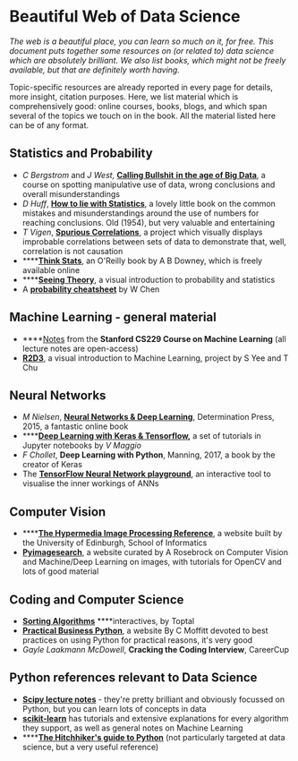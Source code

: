 # Beautiful Web of Data Science

_The web is a beautiful place, you can learn so much on it, for free. This document puts together some resources on \(or related to\) data science which are absolutely brilliant. We also list books, which might not be freely available, but that are definitely worth having._

Topic-specific resources are already reported in every page for details, more insight, citation purposes. Here, we list material which is comprehensively good: online courses, books, blogs, and which span several of the topics we touch on in the book. All the material listed here can be of any format.

## Statistics and Probability

* _C Bergstrom_ and _J West,_  [**Calling Bullshit** **in the age of Big Data**](http://callingbullshit.org), a course on spotting manipulative use of data, wrong conclusions and overall misunderstandings
* _D Huff_, [**How to lie with Statistics**](https://en.wikipedia.org/wiki/How_to_Lie_with_Statistics), a lovely little book on the common mistakes and misunderstandings around the use of numbers for reaching conclusions. Old \(1954\), but very valuable and entertaining
* _T Vigen_, [**Spurious Correlations**](http://www.tylervigen.com/spurious-correlations), a project which visually displays improbable correlations between sets of data to demonstrate that, well, correlation is not causation
* \*\*\*\*[**Think Stats**](https://greenteapress.com/thinkstats/thinkstats.pdf), an O'Reilly book by A B Downey, which is freely available online
* \*\*\*\*[**Seeing Theory**](https://seeing-theory.brown.edu/index.html), a visual introduction to probability and statistics
* A [**probability cheatsheet**](https://static1.squarespace.com/static/54bf3241e4b0f0d81bf7ff36/t/55e9494fe4b011aed10e48e5/1441352015658/probability_cheatsheet.pdf) by W Chen

## Machine Learning - general material

* \*\*\*\*[Notes](http://cs229.stanford.edu/syllabus.html) from the **Stanford CS229 Course on Machine Learning** \(all lecture notes are open-access\)
* [**R2D3**](http://www.r2d3.us/), a visual introduction to Machine Learning, project by S Yee and T Chu

## Neural Networks

* _M Nielsen_, [**Neural Networks & Deep Learning**](http://neuralnetworksanddeeplearning.com/index.html), Determination Press, 2015, a fantastic online book
* \*\*\*\*[**Deep Learning with Keras & Tensorflow**](https://github.com/leriomaggio/deep-learning-keras-tensorflow)**,** a set of tutorials in Jupyter notebooks by _V Maggio_
* _F Chollet_, **Deep Learning with Python**, Manning, 2017, a book by the creator of Keras
* The [**TensorFlow Neural Network playground**](http://playground.tensorflow.org/#activation=tanh&batchSize=10&dataset=circle&regDataset=reg-plane&learningRate=0.03&regularizationRate=0&noise=0&networkShape=4,2&seed=0.26634&showTestData=false&discretize=false&percTrainData=50&x=true&y=true&xTimesY=false&xSquared=false&ySquared=false&cosX=false&sinX=false&cosY=false&sinY=false&collectStats=false&problem=classification&initZero=false&hideText=false), an interactive tool to visualise the inner workings of ANNs

## Computer Vision

* \*\*\*\*[**The Hypermedia Image Processing Reference**](https://homepages.inf.ed.ac.uk/rbf/HIPR2/index.htm), a website built by the University of Edinburgh, School of Informatics
* [**Pyimagesearch**](https://www.pyimagesearch.com), a website curated by A Rosebrock on Computer Vision and Machine/Deep Learning on images, with tutorials for OpenCV and lots of good material

## Coding and Computer Science

* [**Sorting Algorithms**](https://www.toptal.com/developers/sorting-algorithms) ****interactives, by Toptal
* [**Practical Business Python**](https://pbpython.com/?s=09), a website By C Moffitt devoted to best practices on using Python for practical reasons, it's very good
* _Gayle Laakmann McDowell_, **Cracking the Coding Interview**, CareerCup

## Python references relevant to Data Science

* [**Scipy lecture notes**](http://scipy-lectures.org/index.html) - they're pretty brilliant and obviously focussed on Python, but you can learn lots of concepts in data
* [**scikit-learn**](https://scikit-learn.org/stable/) has tutorials and extensive explanations for every algorithm they support, as well as general notes on Machine Learning
* \*\*\*\*[**The Hitchhiker's guide to Python**](https://docs.python-guide.org/) \(not particularly targeted at data science, but a very useful reference\)

